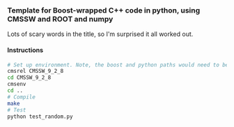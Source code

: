 ### Template for Boost-wrapped C++ code in python, using CMSSW and ROOT and numpy
Lots of scary words in the title, so I'm surprised it all worked out.


#### Instructions
```bash
# Set up environment. Note, the boost and python paths would need to be tweaked in newer/older releases.
cmsrel CMSSW_9_2_8
cd CMSSW_9_2_8
cmsenv
cd .. 
# Compile
make
# Test
python test_random.py
```
